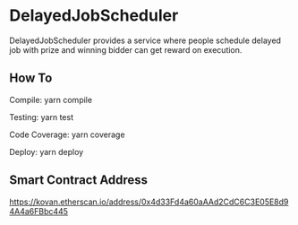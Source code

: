 # DelayedJobScheduler

DelayedJobScheduler provides a service where people schedule delayed job with prize and winning bidder can get reward on execution.

## How To

Compile: yarn compile

Testing: yarn test

Code Coverage: yarn coverage

Deploy: yarn deploy

## Smart Contract Address

https://kovan.etherscan.io/address/0x4d33Fd4a60aAAd2CdC6C3E05E8d94A4a6FBbc445
